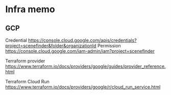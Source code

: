 # Infra memo

## GCP

Credential
https://console.cloud.google.com/apis/credentials?project=scenefinder&folder&organizationId
Permission
https://console.cloud.google.com/iam-admin/iam?project=scenefinder

Terraform provider
https://www.terraform.io/docs/providers/google/guides/provider_reference.html

Terraform Cloud Run
https://www.terraform.io/docs/providers/google/r/cloud_run_service.html
